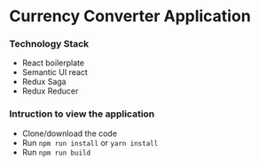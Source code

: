 <h1>Currency Converter Application</h1>

<h3>Technology Stack</h3>
<ul>
<li>React boilerplate</li>
<li>Semantic UI react</li>
<li>Redux Saga</li>
<li>Redux Reducer</li>
</ul>


<h3>Intruction to view the application</h3>
<ul>
	<li>Clone/download the code</li>
	<li>Run <code>npm run install</code> or <code>yarn install</code></li>
	<li>Run <code>npm run build</code></li>
</ul>

